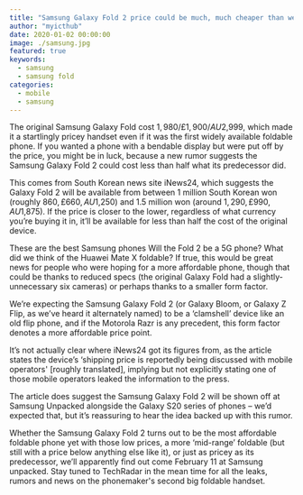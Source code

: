 ```yaml
---
title: "Samsung Galaxy Fold 2 price could be much, much cheaper than we expected"
author: "myicthub"
date: 2020-01-02 00:00:00
image: ./samsung.jpg
featured: true
keywords:
  - samsung
  - samsung fold
categories:
  - mobile
  - samsung
---
```


The original Samsung Galaxy Fold cost $1,980 / £1,900 / AU$2,999, which made it a startlingly pricey handset even if it was the first widely available foldable phone. If you wanted a phone with a bendable display but were put off by the price, you might be in luck, because a new rumor suggests the Samsung Galaxy Fold 2 could cost less than half what its predecessor did.

This comes from South Korean news site iNews24, which suggests the Galaxy Fold 2 will be available from between 1 million South Korean won (roughly $860, £660, AU$1,250) and 1.5 million won (around $1,290, £990, AU$1,875). If the price is closer to the lower, regardless of what currency you’re buying it in, it’ll be available for less than half the cost of the original device.

These are the best Samsung phones
Will the Fold 2 be a 5G phone?
What did we think of the Huawei Mate X foldable?
If true, this would be great news for people who were hoping for a more affordable phone, though that could be thanks to reduced specs (the original Galaxy Fold had a slightly-unnecessary six cameras) or perhaps thanks to a smaller form factor.

We’re expecting the Samsung Galaxy Fold 2 (or Galaxy Bloom, or Galaxy Z Flip, as we’ve heard it alternately named) to be a ‘clamshell’ device like an old flip phone, and if the Motorola Razr is any precedent, this form factor denotes a more affordable price point.

It’s not actually clear where iNews24 got its figures from, as the article states the device’s ‘shipping price is reportedly being discussed with mobile operators' [roughly translated], implying but not explicitly stating one of those mobile operators leaked the information to the press.

The article does suggest the Samsung Galaxy Fold 2 will be shown off at Samsung Unpacked alongside the Galaxy S20 series of phones – we’d expected that, but it’s reassuring to hear the idea backed up with this rumor.

Whether the Samsung Galaxy Fold 2 turns out to be the most affordable foldable phone yet with those low prices, a more ‘mid-range’ foldable (but still with a price below anything else like it), or just as pricey as its predecessor, we’ll apparently find out come February 11 at Samsung unpacked. Stay tuned to TechRadar in the mean time for all the leaks, rumors and news on the phonemaker's second big foldable handset.
